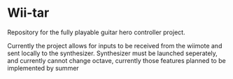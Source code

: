 # Wii-tar
Repository for the fully playable guitar hero controller project. 

Currently the project allows for inputs to be received from the wiimote and sent locally to the synthesizer. 
Synthesizer must be launched seperately, and currently cannot change octave, currently those features planned to be implemented by summer
